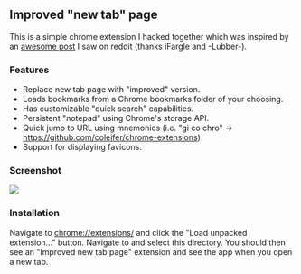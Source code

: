 ## Improved "new tab" page

This is a simple chrome extension I hacked together which was inspired by an
[awesome post](http://www.reddit.com/r/unixporn/comments/1po1wd/where_work_gets_done/) I saw on reddit (thanks iFargle and -Lubber-).

### Features

* Replace new tab page with "improved" version.
* Loads bookmarks from a Chrome bookmarks folder of your choosing.
* Has customizable "quick search" capabilities.
* Persistent "notepad" using Chrome's storage API.
* Quick jump to URL using mnemonics (i.e. "gi co chro" -> https://github.com/coleifer/chrome-extensions)
* Support for displaying favicons.

### Screenshot

![](http://i.imgur.com/2oexNI1.png)


### Installation

Navigate to [chrome://extensions/](chrome://extensions/) and click the "Load 
unpacked extension..." button. Navigate to and select this directory. You 
should then see an "Improved new tab page" extension and see the app when
you open a new tab.
